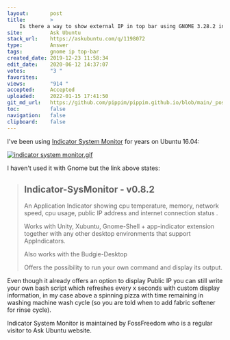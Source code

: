 ```yaml
---
layout:       post
title:        >
    Is there a way to show external IP in top bar using GNOME 3.28.2 in Ubuntu 18.04
site:         Ask Ubuntu
stack_url:    https://askubuntu.com/q/1198072
type:         Answer
tags:         gnome ip top-bar
created_date: 2019-12-23 11:58:34
edit_date:    2020-06-12 14:37:07
votes:        "3 "
favorites:    
views:        "914 "
accepted:     Accepted
uploaded:     2022-01-15 17:41:50
git_md_url:   https://github.com/pippim/pippim.github.io/blob/main/_posts/2019/2019-12-23-Is-there-a-way-to-show-external-IP-in-top-bar-using-GNOME-3.28.2-in-Ubuntu-18.04.md
toc:          false
navigation:   false
clipboard:    false
---
```


I've been using [Indicator System Monitor][1] for years on Ubuntu 16.04:

[![indicator system monitor.gif][2]][2]

I haven't used it with Gnome but the link above states:

> ## Indicator-SysMonitor - v0.8.2  
>   
> An Application Indicator showing cpu temperature, memory, network  
> speed, cpu usage, public IP address and internet connection status .  
>   
> Works with Unity, Xubuntu, Gnome-Shell + app-indicator extension  
> together with any other desktop environments that support  
> AppIndicators.  
>   
> Also works with the Budgie-Desktop  
>   
> Offers the possibility to run your own command and display its output.  

Even though it already offers an option to display Public IP you can still write your own bash script which refreshes every x seconds with custom display information, in my case above a spinning pizza with time remaining in washing machine wash cycle (so you are told when to add fabric softener for rinse cycle).

Indicator System Monitor is maintained by FossFreedom who is a regular visitor to Ask Ubuntu website.

  [1]: https://github.com/fossfreedom/indicator-sysmonitor
  [2]: https://i.stack.imgur.com/IlSmL.gif
